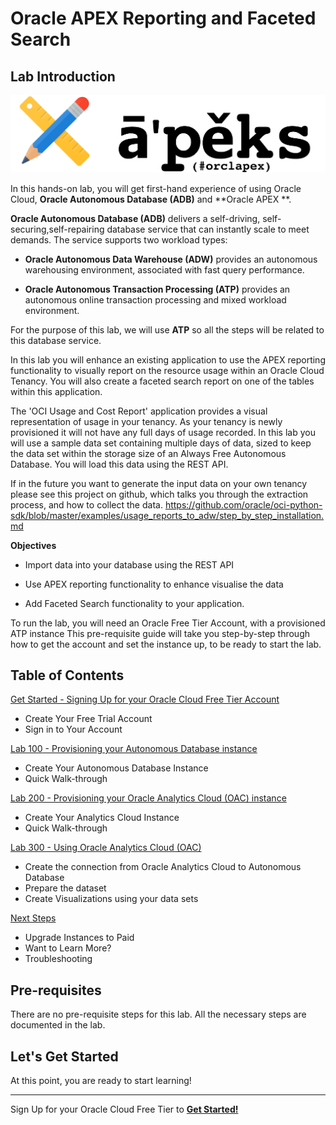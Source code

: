 # Oracle APEX Reporting and Faceted Search

## Lab Introduction

![Autonomous](./images/apex.png)

In this hands-on lab, you will get first-hand experience of using Oracle Cloud, **Oracle Autonomous Database (ADB)** and **Oracle APEX **.

**Oracle Autonomous Database (ADB)** delivers a self-driving, self-securing,self-repairing database service that can instantly scale to meet demands. The service supports two workload types:

-   **Oracle Autonomous Data Warehouse (ADW)** provides an autonomous warehousing environment, associated with fast query performance.

-   **Oracle Autonomous Transaction Processing (ATP)** provides an autonomous online transaction processing and mixed workload environment.

For the purpose of this lab, we will use **ATP** so all the steps will be related to this database service.

In this lab you will enhance an existing application to use the APEX reporting functionality to visually report on the resource usage within an Oracle Cloud Tenancy. You will also create a faceted search report on one of the tables within this application.

The \'OCI Usage and Cost Report\' application provides a visual representation of usage in your tenancy. As your tenancy is newly provisioned it will not have any full days of usage recorded. In this lab you will use a sample data set containing multiple days of data, sized to keep the data set within the storage size of an Always Free Autonomous Database. You will load this data using the REST API.

If in the future you want to generate the input data on your own tenancy please see this project on github, which talks you through the extraction process, and how to collect the data.
<https://github.com/oracle/oci-python-sdk/blob/master/examples/usage_reports_to_adw/step_by_step_installation.md>

**Objectives**

-   Import data into your database using the REST API

-   Use APEX reporting functionality to enhance visualise the data

-   Add Faceted Search functionality to your application.

To run the lab, you will need an Oracle Free Tier Account, with a provisioned ATP instance  This pre-requisite guide will take you step-by-step through how to get the account and set the instance up, to be ready to start the lab.

## Table of Contents

[Get Started - Signing Up for your Oracle Cloud Free Tier Account](/Lab0/README.md)
- Create Your Free Trial Account
- Sign in to Your Account

[Lab 100 - Provisioning your Autonomous Database instance](/Lab1/README.md)
- Create Your Autonomous Database Instance
- Quick Walk-through

[Lab 200 - Provisioning your Oracle Analytics Cloud (OAC) instance](/Lab2/README.md)
- Create Your Analytics Cloud Instance
- Quick Walk-through

[Lab 300 - Using Oracle Analytics Cloud (OAC)](/Lab3/README.md)
- Create the connection from Oracle Analytics Cloud to Autonomous Database
- Prepare the dataset
- Create Visualizations using your data sets

[Next Steps](/Next/README.md)
- Upgrade Instances to Paid
- Want to Learn More?
- Troubleshooting

## Pre-requisites

There are no pre-requisite steps for this lab. All the necessary steps are documented in the lab. 

## Let's Get Started

At this point, you are ready to start learning!

---

Sign Up for your Oracle Cloud Free Tier to [**Get Started!**](./Lab0/README.md)
